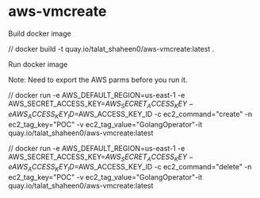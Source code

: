# aws-vmcreate

Build docker image

// docker build -t  quay.io/talat_shaheen0/aws-vmcreate:latest .

Run docker image

Note: Need to export the AWS parms before you run it.

// docker run -e AWS_DEFAULT_REGION=us-east-1 -e AWS_SECRET_ACCESS_KEY=$AWS_SECRET_ACCESS_KEY -e AWS_ACCESS_KEY_ID=$AWS_ACCESS_KEY_ID -c ec2_command="create" -n ec2_tag_key="POC" -v ec2_tag_value="GolangOperator"-it quay.io/talat_shaheen0/aws-vmcreate:latest

// docker run -e AWS_DEFAULT_REGION=us-east-1 -e AWS_SECRET_ACCESS_KEY=$AWS_SECRET_ACCESS_KEY -e AWS_ACCESS_KEY_ID=$AWS_ACCESS_KEY_ID -c ec2_command="delete" -n ec2_tag_key="POC" -v ec2_tag_value="GolangOperator"-it quay.io/talat_shaheen0/aws-vmcreate:latest
